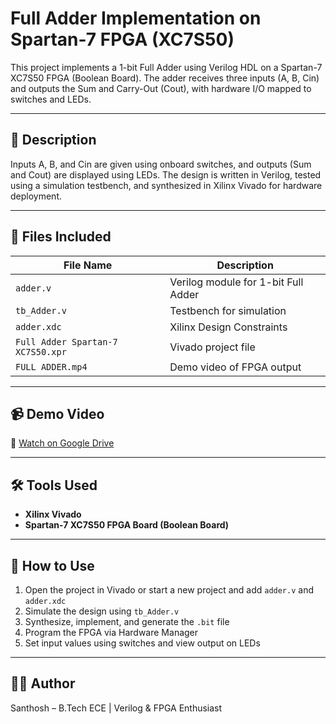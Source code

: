 # Full Adder Implementation on Spartan-7 FPGA (XC7S50)

This project implements a 1-bit Full Adder using Verilog HDL on a Spartan-7 XC7S50 FPGA (Boolean Board). The adder receives three inputs (A, B, Cin) and outputs the Sum and Carry-Out (Cout), with hardware I/O mapped to switches and LEDs.

---

## 🧠 Description

Inputs A, B, and Cin are given using onboard switches, and outputs (Sum and Cout) are displayed using LEDs. The design is written in Verilog, tested using a simulation testbench, and synthesized in Xilinx Vivado for hardware deployment.

---

## 📂 Files Included

| File Name                          | Description                          |
|-----------------------------------|--------------------------------------|
| `adder.v`                         | Verilog module for 1-bit Full Adder  |
| `tb_Adder.v`                      | Testbench for simulation             |
| `adder.xdc`                       | Xilinx Design Constraints            |
| `Full Adder Spartan-7 XC7S50.xpr` | Vivado project file                  |
| `FULL ADDER.mp4`                  | Demo video of FPGA output            |

---

## 📹 Demo Video

📎 [Watch on Google Drive](https://drive.google.com/file/d/1Z98hPzekUDF2F_xltEFX8jwgoD49598O/view?usp=drive_link)

---

## 🛠 Tools Used

- **Xilinx Vivado**
- **Spartan-7 XC7S50 FPGA Board (Boolean Board)**

---

## 🚀 How to Use

1. Open the project in Vivado or start a new project and add `adder.v` and `adder.xdc`
2. Simulate the design using `tb_Adder.v`
3. Synthesize, implement, and generate the `.bit` file
4. Program the FPGA via Hardware Manager
5. Set input values using switches and view output on LEDs

---

## 👨‍💻 Author

Santhosh – B.Tech ECE | Verilog & FPGA Enthusiast
